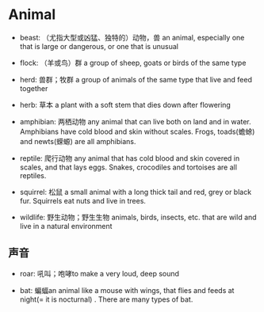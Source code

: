 # Animal

- beast: （尤指大型或凶猛、独特的）动物，兽 an animal, especially one that is large or dangerous, or one that is unusual
- flock: （羊或鸟）群 a group of sheep, goats or birds of the same type
- herd: 兽群；牧群 a group of animals of the same type that live and feed together
- herb: 草本 a plant with a soft stem that dies down after flowering

- amphibian: 两栖动物 any animal that can live both on land and in water. Amphibians have cold blood and skin without scales. Frogs, toads(蟾蜍) and newts(蝾螈) are all amphibians.
- reptile: 爬行动物 any animal that has cold blood and skin covered in scales, and that lays eggs. Snakes, crocodiles and tortoises are all reptiles.

- squirrel: 松鼠 a small animal with a long thick tail and red, grey or black fur. Squirrels eat nuts and live in trees.

- wildlife: 野生动物；野生生物 animals, birds, insects, etc. that are wild and live in a natural environment

## 声音

- roar: 吼叫；咆哮to make a very loud, deep sound

- bat: 蝙蝠an animal like a mouse with wings, that flies and feeds at night(= it is nocturnal) . There are many types of bat.


